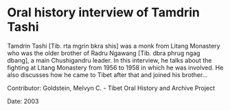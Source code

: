 # Oral history interview of Tamdrin Tashi  
Tamdrin Tashi [Tib. rta mgrin bkra shis] was a monk from Litang Monastery who was the older brother of Radru Ngawang [Tib. dbra phrug ngag dbang], a main Chushigandru leader. In this interview, he talks about the fighting at Litang Monastery from 1956 to 1958 in which he was involved. He also discusses how he came to Tibet after that and joined his brother... 

Contributor: Goldstein, Melvyn C. - Tibet Oral History and Archive Project  

Date:
2003  

